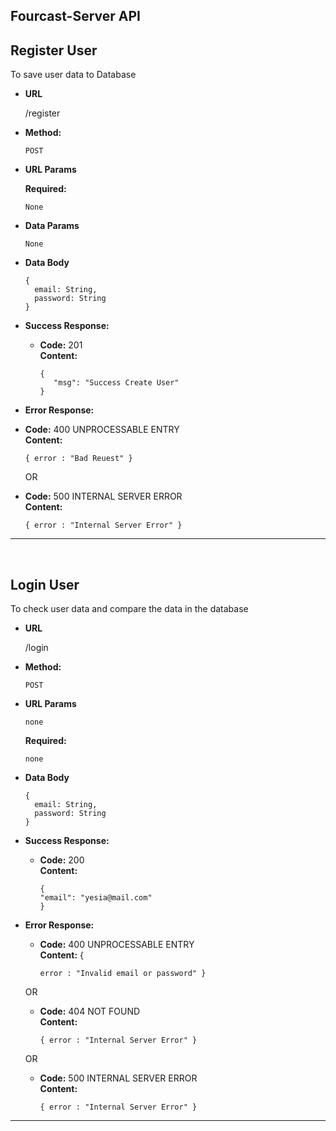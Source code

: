 **Fourcast-Server API**
----

**Register User**
----
  To save user data to Database

* **URL**

  /register

* **Method:**
  
     `POST`
  
*  **URL Params**

   **Required:**
 
   `None`

* **Data Params**

  `None`

* **Data Body**

  ```
  {
    email: String,
    password: String
  }
  ```

* **Success Response:**
  
  * **Code:** 201 <br />
    **Content:** 
     `````` 
    {
        "msg": "Success Create User"
    }
    ``````
 
* **Error Response:**

 * **Code:** 400 UNPROCESSABLE ENTRY <br />
    **Content:** 
    ```
    { error : "Bad Reuest" }
    ```

    OR

  * **Code:** 500 INTERNAL SERVER ERROR <br />
    **Content:** 
    ```
    { error : "Internal Server Error" }
    ```
----------------------------------------------------------------
<br/>

**Login User**
----
  To check user data and compare the data in the database

* **URL**

  /login

* **Method:**

     `POST`
  
*  **URL Params**

     `none`

   **Required:**
 
    `none`

* **Data Body**

  ```
  {
    email: String,
    password: String
  }
  ```

* **Success Response:**
  
  * **Code:** 200 <br />
    **Content:** 
     ``````
    {
    "email": "yesia@mail.com"
    }
    ``````
 
* **Error Response:**

    
  * **Code:** 400 UNPROCESSABLE ENTRY <br />
    **Content:** {
       ````
       error : "Invalid email or password" }
       ````

  OR

  * **Code:** 404 NOT FOUND <br />
    **Content:** 
    ```
    { error : "Internal Server Error" }
    ```

  OR

  * **Code:** 500 INTERNAL SERVER ERROR <br />
    **Content:** 
    ```
    { error : "Internal Server Error" }
    ```

----------------------------------------------------------------
